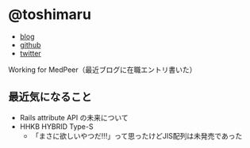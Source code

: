 # @toshimaru

* [blog](https://blog.toshimaru.net/)
* [github](https://github.com/toshimaru)
* [twitter](https://twitter.com/toshimaru_e/)

Working for MedPeer（最近ブログに在職エントリ書いた）

## 最近気になること

- Rails attribute API の未来について
- HHKB HYBRID Type-S
  - 「まさに欲しいやつだ!!!」って思ったけどJIS配列は未発売であった
